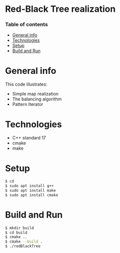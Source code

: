 # Red-Black Tree realization

### Table of contents
* [General info](#general)
* [Technologies](#technologies)
* [Setup](#setup)
* [Build and Run](#build)

# General info
This code illustrates:
- Simple map realization
- The balancing algorithm
- Pattern Iterator

# Technologies
- C++ standard 17
- cmake
- make

# Setup
```sh
$ cd 
$ sudo apt install g++
$ sudo apt install make
$ sudo apt install cmake
```

# Build and Run
```sh
$ mkdir build
$ cd build
$ cmake ..
$ cmake --build .
$ ./redBlackTree
```
